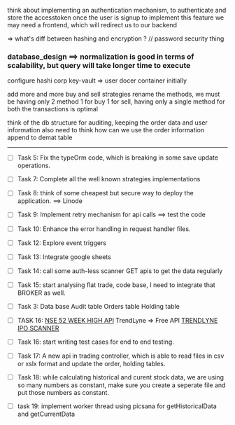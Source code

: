 think about implementing an authentication mechanism, to authenticate and store the accesstoken once the user is signup
to implement this feature we may need a frontend, which will redirect us to our backend


=> what's diff between hashing and encryption ? // password security thing

### database_design ==> normalization is good in terms of scalability, but query will take longer time to execute


configure hashi corp key-vault => user docer container initially

add more and more buy and sell strategies
rename the methods, we must be having only 2 method 1 for buy 1 for sell, having only a single method for both the transactions is optimal

think of the db structure for auditing, keeping the order data and user information
also need to think how can we use the order information append to demat table

--------------------------------------------------------------------------
- [ ] Task 5:
Fix the typeOrm code, which is breaking in some save update operations.

- [ ] Task 7:
Complete all the well known strategies implementations

- [ ] Task 8:
think of some cheapest but secure way to deploy the application. ==> Linode

- [ ] Task 9:
Implement retry mechanism for api calls ==> test the code

- [ ] Task 10:
Enhance the error handling in request handler files.

- [ ] Task 12:
Explore event triggers

- [ ] Task 13:
Integrate google sheets

- [ ] Task 14:
call some auth-less scanner GET apis to get the data regularly

- [ ] Task 15: 
start analysing flat trade, code base, I need to integrate that BROKER as well.

- [ ] Task 3: Data base
Audit table
Orders table
Holding table

- [ ] TASK 16:
[NSE 52 WEEK HIGH API](https://www.nseindia.com/api/live-analysis-data-52weekhighstock)
TrendLyne => Free API
[TRENDLYNE IPO SCANNER](https://trendlyne.com/ipo/api/screener/year/2024/)

- [ ] Task 16:
start writing test cases for end to end testing.

- [ ] Task 17:
A new api in trading controller, which is able to read files in csv or xslx format and update the order, holding tables.

- [ ] Task 18:
while calculating historical and curent stock data, we are using so many numbers as constant, make sure you create a seperate file and put those numbers as constant.

- [ ] task 19:
implement worker thread using picsana for getHistoricalData and getCurrentData